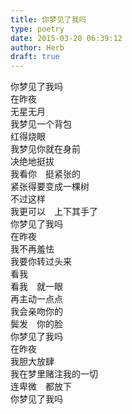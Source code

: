 ```yaml
---  
title: 你梦见了我吗  
type: poetry  
date: 2015-03-20 06:39:12  
author: Herb  
draft: true
---  
```

你梦见了我吗  
在昨夜  
无星无月    
我梦见一个背包  
红得烧眼  
我梦见你就在身前  
决绝地挺拔  
我看你　挺紧张的  
紧张得要变成一棵树  
不过这样  
我更可以　上下其手了    
你梦见了我吗  
在昨夜  
我不再羞怯  
我要你转过头来  
看我  
看我　就一眼  
再主动一点点  
我会亲吻你的  
鬓发　你的脸    
你梦见了我吗  
在昨夜  
我胆大放肆  
我在梦里赌注我的一切  
连卑微　都放下  
你梦见了我吗